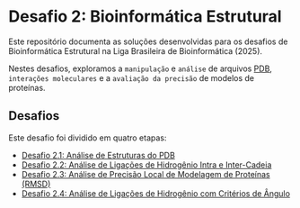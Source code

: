 # Desafio 2: Bioinformática Estrutural

Este repositório documenta as soluções desenvolvidas para os desafios de Bioinformática Estrutural na Liga Brasileira de Bioinformática (2025). 

Nestes desafios, exploramos a `manipulação` e `análise` de arquivos [PDB](https://en.wikipedia.org/wiki/Protein_Data_Bank_(file_format)), `interações moleculares` e a `avaliação da precisão` de modelos de proteínas.

## Desafios 

Este desafio foi dividido em quatro etapas:

* [Desafio 2.1: Análise de Estruturas do PDB](01)
* [Desafio 2.2: Análise de Ligações de Hidrogênio Intra e Inter-Cadeia](02)
* [Desafio 2.3: Análise de Precisão Local de Modelagem de Proteínas (RMSD)](03)
* [Desafio 2.4: Análise de Ligações de Hidrogênio com Critérios de Ângulo](04)
